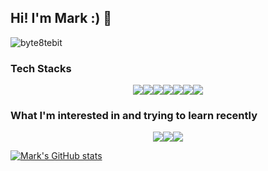 ## Hi! I'm Mark :) 👋

![byte8tebit](https://user-images.githubusercontent.com/46216456/115349164-77da0f80-a1ee-11eb-8b4b-698eaeb7db70.png)

### Tech Stacks

<p align="center">
  <img src="https://img.shields.io/badge/HTML5-E34F26?style=for-the-badge&logo=html5&logoColor=white"/><img src="https://img.shields.io/badge/CSS3-1572B6?style=for-the-badge&logo=css3&logoColor=white"/><img src="https://img.shields.io/badge/Javascript-F7DF1E?style=for-the-badge&logo=Javascript&logoColor=white"/><img src="https://img.shields.io/badge/typescript-3178C6?style=for-the-badge&logo=typescript&logoColor=white"/><img src="https://img.shields.io/badge/ReactJS-61DAFB?style=for-the-badge&logo=React&logoColor=blue"/><img src="https://img.shields.io/badge/redux-764ABC?style=for-the-badge&logo=redux&logoColor=white"/><img src="https://img.shields.io/badge/Angular8-DD0031?style=for-the-badge&logo=Angular&logoColor=white"/>
</p>

### What I'm interested in and trying to learn recently

<p align="center">
  <img src="https://img.shields.io/badge/Node.js-339933?style=for-the-badge&logo=Node.js&logoColor=white"/><img src="https://img.shields.io/badge/Amazonaws-232F3E?style=for-the-badge&logo=amazon aws&logoColor=white"/><img src="https://img.shields.io/badge/python-3776AB?style=for-the-badge&logo=python&logoColor=white"/>
</P>

[![Mark's GitHub stats](https://github-readme-stats.vercel.app/api?username=mark-yoo&show_icons=true&theme=dracula&hide=contribs&include_all_commits=true)](https://github.com/mark-yoo/github-readme-stats)

<!--
**Mark-Yoo/Mark-Yoo** is a ✨ _special_ ✨ repository because its `README.md` (this file) appears on your GitHub profile.

Here are some ideas to get you started:

- 🔭 I’m currently working on ...
- 🌱 I’m currently learning ...
- 👯 I’m looking to collaborate on ...
- 🤔 I’m looking for help with ...
- 💬 Ask me about ...
- 📫 How to reach me: ...
- 😄 Pronouns: ...
- ⚡ Fun fact: ...
  -->

